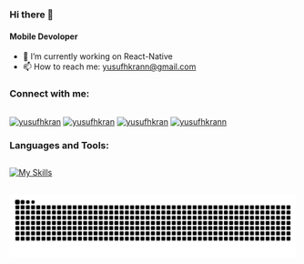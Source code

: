 ### Hi there 👋
#### Mobile Devoloper 
- 🔭 I’m currently working on React-Native 
- 📫 How to reach me: yusufhkrann@gmail.com
<h3 align="left">Connect with me:</h3>
<h2 align="center">
</h2>

<p align="left">
<a href="https://twitter.com/yusufhkrn" target="blank"><img align="center" src="https://raw.githubusercontent.com/rahuldkjain/github-profile-readme-generator/master/src/images/icons/Social/twitter.svg" alt="yusufhkran" height="30" width="40" /></a>
<a href="https://linkedin.com/in/yusufhkran" target="blank"><img align="center" src="https://raw.githubusercontent.com/rahuldkjain/github-profile-readme-generator/master/src/images/icons/Social/linked-in-alt.svg" alt="yusufhkran" height="30" width="40" /></a>
<a href="https://stackoverflow.com/users/yusufhkran" target="blank"><img align="center" src="https://raw.githubusercontent.com/rahuldkjain/github-profile-readme-generator/master/src/images/icons/Social/stack-overflow.svg" alt="yusufhkran" height="30" width="40" /></a>
<a href="https://www.hackerrank.com/yusufhkrann" target="blank"><img align="center" src="https://raw.githubusercontent.com/rahuldkjain/github-profile-readme-generator/master/src/images/icons/Social/hackerrank.svg" alt="yusufhkrann" height="30" width="40" /></a>
</p>

<h3 align="left">Languages and Tools:</h3>

<h2 align="center">
</h2>

[![My Skills](https://skillicons.dev/icons?i=js,html,css,react,aws,linkedin,git)](https://skillicons.dev)

<h2 align="center">
</h2>

![](https://github.com/BEPb/BEPb/raw/output/github-contribution-grid-snake.svg)
